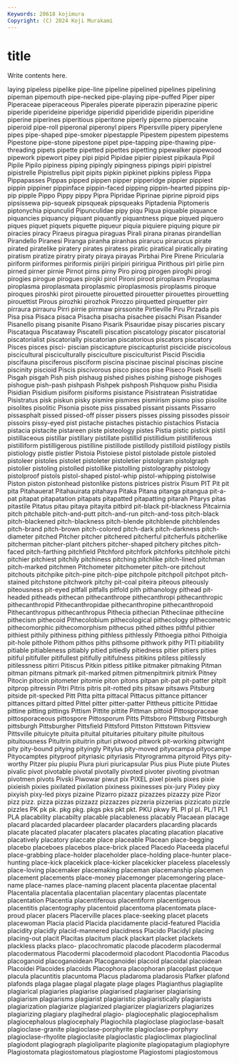 ```yaml
---
Keywords: 20618 kojimura
Copyright: (C) 2024 Koji Murakami
---
```


# title

Write contents here.



laying pipeless pipelike pipe-line pipeline pipelined pipelines pipelining
pipeman pipemouth pipe-necked pipe-playing pipe-puffed Piper piper Piperaceae piperaceous Piperales
piperate piperazin piperazine piperic piperide piperideine piperidge piperidid piperidide piperidin
piperidine piperine piperines piperitious piperitone piperly piperno piperocaine piperoid pipe-roll
piperonal piperonyl pipers Pipersville pipery piperylene pipes pipe-shaped pipe-smoker pipestapple
Pipestem pipestem pipestems Pipestone pipe-stone pipestone pipet pipe-tapping pipe-thawing pipe-threading
pipets pipette pipetted pipettes pipetting pipewalker pipewood pipework pipewort pipey
pipi pipid Pipidae pipier pipiest pipikaula Pipil Pipile Pipilo pipiness
piping pipingly pipingness pipings pipiri pipistrel pipistrelle Pipistrellus pipit pipits
pipkin pipkinet pipkins pipless Pippa Pippapasses Pippas pipped pippen pipper
pipperidge pippier pippiest pippin pippiner pippinface pippin-faced pipping pippin-hearted pippins
pip-pip pipple Pippo Pippy pippy Pipra Pipridae Piprinae piprine piproid
pips pipsissewa pip-squeak pipsqueak pipsqueaks Piptadenia Piptomeris piptonychia pipunculid Pipunculidae
pipy piqu Piqua piquable piquance piquancies piquancy piquant piquantly piquantness
pique piqued piquero piques piquet piquets piquette piqueur piquia piquiere
piquing piqure pir piracies piracy Piraeus piragua piraguas Pirali pirana
piranas pirandellian Pirandello Piranesi Piranga piranha piranhas pirarucu pirarucus pirate
pirated piratelike piratery pirates piratess piratic piratical piratically pirating piratism
piratize piratry piraty piraya pirayas Pirbhai Pire Pirene Piricularia piriform
piriformes piriformis pirijiri piripiri piririgua Pirithous pirl pirlie pirn pirned
pirner pirnie Pirnot pirns pirny Piro pirog pirogen piroghi pirogi
pirogies pirogue pirogues pirojki pirol Pironi piroot piroplasm Piroplasma piroplasma
piroplasmata piroplasmic piroplasmosis piroplasms piroque piroques piroshki pirot pirouette pirouetted
pirouetter pirouettes pirouetting pirouettist Pirous pirozhki pirozhok Pirozzo pirquetted pirquetter
pirr pirraura pirrauru Pirri pirrie pirrmaw pirssonite Pirtleville Piru Pirzada
pis Pisa pisa Pisaca pisaca Pisacha pisacha pisachee pisachi Pisan
Pisander Pisanello pisang pisanite Pisano Pisarik Pisauridae pisay piscaries piscary
Piscataqua Piscataway Piscatelli piscation piscatology piscator piscatorial piscatorialist piscatorially piscatorian
piscatorious piscators piscatory Pisces pisces pisci- piscian piscicapture piscicapturist piscicide
piscicolous piscicultural pisciculturally pisciculture pisciculturist Piscid Piscidia piscifauna pisciferous pisciform
piscina piscinae piscinal piscinas piscine piscinity piscioid Piscis piscivorous pisco
piscos pise Piseco Pisek Piselli Pisgah pisgah Pish pish pishaug
pished pishes pishing pishoge pishoges pishogue pish-pash pishpash Pishpek pishposh
Pishquow pishu Pisidia Pisidian Pisidium pisiform pisiforms pisistance Pisistratean Pisistratidae
Pisistratus pisk piskun pisky pismire pismires pismirism pismo piso pisolite
pisolites pisolitic Pisonia pisote piss pissabed pissant pissants Pissarro pissasphalt
pissed pissed-off pisser pissers pisses pissing pissodes pissoir pissoirs pissy-eyed
pist pistache pistaches pistachio pistachios Pistacia pistacia pistacite pistareen piste
pisteology pistes Pistia pistic pistick pistil pistillaceous pistillar pistillary pistillate
pistillid pistillidium pistilliferous pistilliform pistilligerous pistilline pistillode pistillody pistilloid pistilogy
pistils pistiology pistle pistler Pistoia Pistoiese pistol pistolade pistole pistoled
pistoleer pistoles pistolet pistoleter pistoletier pistolgram pistolgraph pistolier pistoling pistolled
pistollike pistolling pistolography pistology pistolproof pistols pistol-shaped pistol-whip pistol-whipping pistolwise
Piston piston pistonhead pistonlike pistons pistrices pistrix Pisum PIT Pit
pit pita Pitahauerat Pitahauirata pitahaya Pitaka Pitana pitanga pitangua pit-a-pat
pitapat pitapatation pitapats pitapatted pitapatting pitarah Pitarys pitas pitastile Pitatus
pitau pitaya pitayita pitbird pit-black pit-blackness Pitcairnia pitch pitchable pitch-and-putt
pitch-and-run pitch-and-toss pitch-black pitch-blackened pitch-blackness pitch-blende pitchblende pitchblendes pitch-brand pitch-brown
pitch-colored pitch-dark pitch-darkness pitch-diameter pitched Pitcher pitcher pitchered pitcherful pitcherfuls
pitcherlike pitcherman pitcher-plant pitchers pitcher-shaped pitchery pitches pitch-faced pitch-farthing pitchfield
Pitchford pitchfork pitchforks pitchhole pitchi pitchier pitchiest pitchily pitchiness pitching
pitchlike pitch-lined pitchman pitch-marked pitchmen Pitchometer pitchometer pitch-ore pitchout pitchouts
pitchpike pitch-pine pitch-pipe pitchpole pitchpoll pitchpot pitch-stained pitchstone pitchwork pitchy
pit-coal piteira piteous piteously piteousness pit-eyed pitfall pitfalls pitfold pith
pithanology pithead pit-headed pitheads pithecan pithecanthrope pithecanthropi pithecanthropic pithecanthropid Pithecanthropidae
pithecanthropine pithecanthropoid Pithecanthropus pithecanthropus Pithecia pithecian Pitheciinae pitheciine pithecism pithecoid
Pithecolobium pithecological pithecology pithecometric pithecomorphic pithecomorphism pithecus pithed pithes pithful
pithier pithiest pithily pithiness pithing pithless pithlessly Pithoegia pithoi Pithoigia
pit-hole pithole Pithom pithos piths pithsome pithwork pithy PITI pitiability
pitiable pitiableness pitiably pitied pitiedly pitiedness pitier pitiers pities pitiful
pitifuller pitifullest pitifully pitifulness pitikins pitiless pitilessly pitilessness pitirri Pitiscus
Pitkin pitless pitlike pitmaker pitmaking Pitman pitman pitmans pitmark pit-marked
pitmen pitmenpitmirk pitmirk Pitney Pitocin pitocin pitometer pitomie piton pitons
pitpan pit-pat pit-patter pitpit pitprop pitressin Pitri Pitris pitris pit-rotted
pits pitsaw pitsaws Pitsburg pitside pit-specked Pitt Pitta pitta pittacal
Pittacus pittance pittancer pittances pittard pitted Pittel pitter pitter-patter Pittheus
pitticite Pittidae pittine pitting pittings Pittism Pittite pittite Pittman pittoid
Pittosporaceae pittosporaceous pittospore Pittosporum Pitts Pittsboro Pittsburg Pittsburgh pittsburgh Pittsburgher
Pittsfield Pittsford Pittston Pittstown Pittsview Pittsville pituicyte pituita pituital pituitaries
pituitary pituite pituitous pituitousness Pituitrin pituitrin pituri pitwood pitwork pit-working
pitwright pity pity-bound pitying pityingly Pitylus pity-moved pityocampa pityocampe Pityocamptes
pityproof pityriasic pityriasis Pityrogramma pityroid Pitys pity-worthy Pitzer piu piupiu
Piura piuri piuricapsular Pius pius Piute piute Piutes pivalic pivot
pivotable pivotal pivotally pivoted pivoter pivoting pivotman pivotmen pivots Pivski
Piwowar piwut pix PIXEL pixel pixels pixes pixie pixieish pixies
pixilated pixilation pixiness pixinesses pix-jury Pixley pixy pixyish pixy-led pixys
pizaine Pizarro pizazz pizazzes pizazzy pize Pizor pizz pizz. pizza
pizzas pizzazz pizzazzes pizzeria pizzerias pizzicato pizzle pizzles PK pk
pk. pkg pkg. pkgs pks pkt pkt. PKU pkwy PL
Pl pl pl. PL/1 PL1 PLA placability placabilty placable placableness
placably Placaean placage placard placarded placardeer placarder placarders placarding placards
placate placated placater placaters placates placating placation placative placatively placatory
placcate place placeable Placean place-begging placebo placeboes placebos place-brick placed
Placedo Placeeda placeful place-grabbing place-holder placeholder place-holding place-hunter place-hunting place-kick
placekick place-kicker placekicker placeless placelessly place-loving placemaker placemaking placeman placemanship
placemen placement placements place-money placemonger placemongering place-name place-names place-naming placent
placenta placentae placental Placentalia placentalia placentalian placentary placentas placentate placentation
Placentia placentiferous placentiform placentigerous placentitis placentography placentoid placentoma placentomata place-proud
placer placers Placerville places place-seeking placet placets placewoman Placia placid
Placida placidamente placid-featured Placidia placidity placidly placid-mannered placidness Placido Placidyl
placing placing-out placit Placitas placitum plack plackart placket plackets plackless
placks placo- placochromatic placode placoderm placodermal placodermatous Placodermi placodermoid placodont
Placodontia Placodus placoganoid placoganoidean Placoganoidei placoid placoidal placoidean Placoidei Placoides
placoids Placophora placophoran placoplast placque placula placuntitis placuntoma Placus pladaroma
pladarosis Plafker plafond plafonds plaga plagae plagal plagate plage plages
Plagianthus plagiaplite plagiarical plagiaries plagiarise plagiarised plagiariser plagiarising plagiarism plagiarisms
plagiarist plagiaristic plagiaristically plagiarists plagiarization plagiarize plagiarized plagiarizer plagiarizers plagiarizes
plagiarizing plagiary plagihedral plagio- plagiocephalic plagiocephalism plagiocephalous plagiocephaly Plagiochila plagioclase
plagioclase-basalt plagioclase-granite plagioclase-porphyrite plagioclase-porphyry plagioclase-rhyolite plagioclasite plagioclastic plagioclimax plagioclinal plagiodont
plagiograph plagioliparite plagionite plagiopatagium plagiophyre Plagiostomata plagiostomatous plagiostome Plagiostomi plagiostomous
